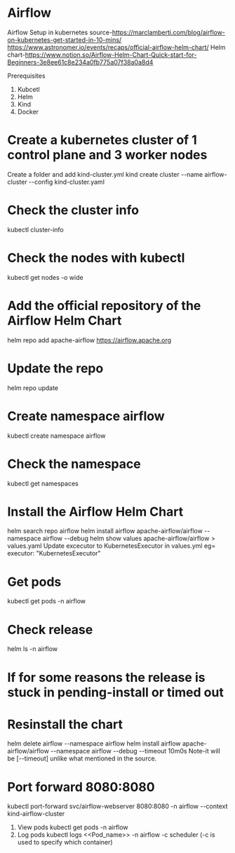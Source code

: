 # Airflow
Airflow Setup in kubernetes 
source-https://marclamberti.com/blog/airflow-on-kubernetes-get-started-in-10-mins/
https://www.astronomer.io/events/recaps/official-airflow-helm-chart/
Helm chart-https://www.notion.so/Airflow-Helm-Chart-Quick-start-for-Beginners-3e8ee61c8e234a0fb775a07f38a0a8d4

Prerequisites
1) Kubcetl
2) Helm
3) Kind
4) Docker

# Create a kubernetes cluster of 1 control plane and 3 worker nodes
Create a folder and add kind-cluster.yml
kind create cluster --name airflow-cluster --config kind-cluster.yaml

# Check the cluster info
kubectl cluster-info

# Check the nodes with kubectl
kubectl get nodes -o wide

# Add the official repository of the Airflow Helm Chart
helm repo add apache-airflow https://airflow.apache.org

# Update the repo
helm repo update

# Create namespace airflow
kubectl create namespace airflow

# Check the namespace 
kubectl get namespaces

# Install the Airflow Helm Chart
helm search repo airflow
helm install airflow apache-airflow/airflow --namespace airflow --debug
helm show values apache-airflow/airflow > values.yaml
Update excecutor to KubernetesExecutor in values.yml
eg= executor: "KubernetesExecutor"

# Get pods
kubectl get pods -n airflow

# Check release
helm ls -n airflow

# If for some reasons the release is stuck in pending-install or timed out
# Resinstall the chart
helm delete airflow --namespace airflow
helm install airflow apache-airflow/airflow --namespace airflow --debug --timeout 10m0s
Note-it will be [--timeout] unlike what mentioned in the source. 

# Port forward 8080:8080
kubectl port-forward svc/airflow-webserver 8080:8080 -n airflow --context kind-airflow-cluster
1. View pods
kubectl get pods -n airflow
2. Log pods 
kubectl logs <<Pod_name>> -n airflow -c scheduler  (-c is used to specify which container)
